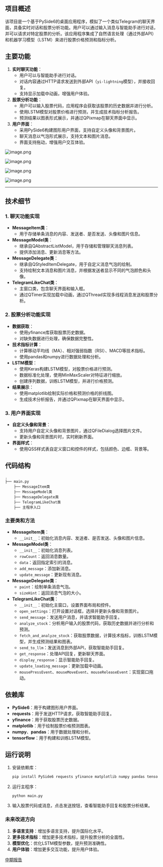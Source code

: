 
## 项目概述

该项目是一个基于PySide6的桌面应用程序，模拟了一个类似Telegram的聊天界面，具备实时对话和股票分析功能。用户可以通过输入消息与智能助手进行对话，并可以请求对特定股票的分析。该应用程序集成了自然语言处理（通过外部API）和机器学习模型（LSTM）来进行股票价格预测和指标分析。

## 主要功能

1. **实时聊天功能**：
    - 用户可以与智能助手进行对话。
    - 对话内容通过HTTP请求发送到外部API（`yi-lightning`模型），并接收回复。
    - 支持显示加载中动画，增强用户体验。
2. **股票分析功能**：
    - 用户可以输入股票代码，应用程序会获取该股票的历史数据并进行分析。
    - 使用LSTM模型对股票价格进行预测，并生成技术指标分析报告。
    - 预测结果以图表形式展示，并通过QPixmap在聊天界面中显示。
3. **用户界面**：
    - 采用PySide6构建图形用户界面，支持自定义头像和背景图片。
    - 聊天消息以气泡形式展示，支持文本和图片消息。
    - 界面支持拖动，增强用户交互体验。

![image.png](https://prod-files-secure.s3.us-west-2.amazonaws.com/f6408d47-51ff-490b-a414-7a0fee40c839/7f7f7455-a59e-49c8-81d4-9d83d5d161c2/image.png)

![image.png](https://prod-files-secure.s3.us-west-2.amazonaws.com/f6408d47-51ff-490b-a414-7a0fee40c839/2c098610-918c-44b8-b2e6-abbc3502cafd/image.png)

![image.png](https://prod-files-secure.s3.us-west-2.amazonaws.com/f6408d47-51ff-490b-a414-7a0fee40c839/4b7e7fda-e8b5-4e44-aa68-130c2442b174/image.png)

![image.png](https://prod-files-secure.s3.us-west-2.amazonaws.com/f6408d47-51ff-490b-a414-7a0fee40c839/ef5110f9-a195-49b6-a27d-5b4df32277bd/image.png)

---

## 技术细节

### 1. 聊天功能实现

- **MessageItem类**：
    - 用于存储单条消息的内容、发送者、是否发送、头像和图片信息。
- **MessageModel类**：
    - 继承自QAbstractListModel，用于存储和管理聊天消息列表。
    - 提供添加消息、更新消息等方法。
- **MessageDelegate类**：
    - 继承自QStyledItemDelegate，用于自定义消息气泡的绘制。
    - 支持绘制文本消息和图片消息，并根据发送者显示不同的气泡颜色和头像。
- **TelegramLikeChat类**：
    - 主窗口类，包含聊天界面和输入框。
    - 通过QTimer实现加载中动画，通过QThread实现多线程消息发送和股票分析。

### 2. 股票分析功能实现

- **数据获取**：
    - 使用yfinance库获取股票历史数据。
    - 对缺失数据进行处理，确保数据完整性。
- **技术指标计算**：
    - 计算移动平均线（MA）、相对强弱指数（RSI）、MACD等技术指标。
    - 使用pandas和numpy进行数据处理和分析。
- **LSTM模型**：
    - 使用Keras构建LSTM模型，对股票价格进行预测。
    - 数据标准化处理，使用MinMaxScaler对特征进行缩放。
    - 创建序列数据，训练LSTM模型，并进行价格预测。
- **结果展示**：
    - 使用matplotlib绘制实际价格和预测价格的折线图。
    - 生成技术分析报告，并通过QPixmap在聊天界面中显示。

### 3. 用户界面实现

- **自定义头像和背景**：
    - 支持用户自定义头像和背景图片，通过QFileDialog选择图片文件。
    - 更新头像和背景图片时，实时刷新界面。
- **界面样式**：
    - 使用QSS样式表自定义窗口和控件的样式，包括颜色、边框、背景等。

## 代码结构

```
.
├── main.py
    ├── MessageItem类
    ├── MessageModel类
    ├── MessageDelegate类
    ├── TelegramLikeChat类
    ├── 主程序入口

```

### 主要类和方法

- **MessageItem类**：
    - `__init__`：初始化消息内容、发送者、是否发送、头像和图片信息。
- **MessageModel类**：
    - `__init__`：初始化消息列表。
    - `rowCount`：返回消息数量。
    - `data`：返回指定索引的消息。
    - `add_message`：添加新消息。
    - `update_message`：更新现有消息。
- **MessageDelegate类**：
    - `paint`：绘制单条消息气泡。
    - `sizeHint`：返回消息气泡的大小。
- **TelegramLikeChat类**：
    - `__init__`：初始化主窗口，设置界面布局和控件。
    - `open_settings`：打开设置对话框，选择并更新头像和背景图片。
    - `send_message`：发送用户消息，并请求智能助手回复。
    - `analyze_stock`：分析用户输入的股票代码，获取历史数据并进行分析和预测。
    - `fetch_and_analyze_stock`：获取股票数据，计算技术指标，训练LSTM模型，并生成预测结果和图表。
    - `send_to_llm`：发送消息到外部API，获取智能助手回复。
    - `get_response`：处理API回复，更新聊天界面。
    - `display_response`：显示智能助手回复。
    - `update_loading_message`：更新加载中动画。
    - `mousePressEvent`、`mouseMoveEvent`、`mouseReleaseEvent`：实现窗口拖动。

## 依赖库

- **PySide6**：用于构建图形用户界面。
- **requests**：用于发送HTTP请求，获取智能助手回复。
- **yfinance**：用于获取股票历史数据。
- **matplotlib**：用于绘制股票价格预测图表。
- **numpy**、**pandas**：用于数据处理和分析。
- **tensorflow**：用于构建和训练LSTM模型。

## 运行说明

1. 安装依赖库：
    
    ```bash
    pip install PySide6 requests yfinance matplotlib numpy pandas tensorflow
    ```
    
2. 运行主程序：
    
    ```bash
    python main.py
    ```
    
3. 输入股票代码或消息，点击发送按钮，查看智能助手回复和股票分析结果。

### 未来改进方向

1. **多语言支持**：增加多语言支持，提升国际化水平。
2. **更多技术指标**：增加更多技术指标，提升股票分析的全面性。
3. **模型优化**：优化LSTM模型参数，提升预测准确性。
4. **用户体验**：增加更多交互功能，提升用户体验。

[中期报告](https://www.notion.so/14db8ee5cbfa8068b4c8fa308239e294?pvs=21)
